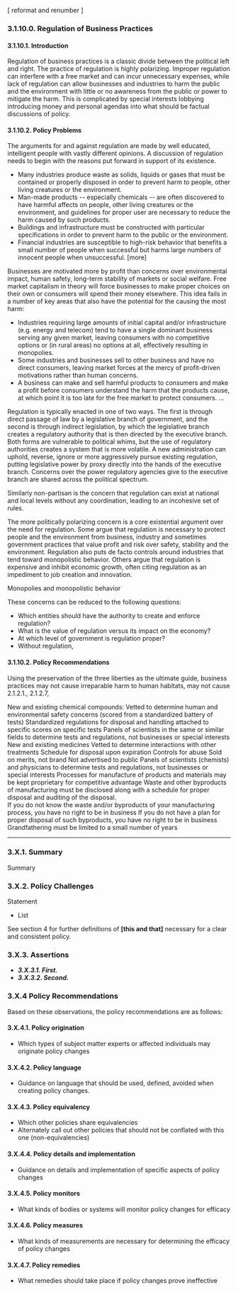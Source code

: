 [ reformat and renumber ]
### 3.1.10.0.  Regulation of Business Practices
#### 3.1.10.1.  Introduction
Regulation of business practices is a classic divide between the political left and right.  The practice of regulation is highly polarizing.  Improper regulation can interfere with a free market and can incur unnecessary expenses, while lack of regulation can allow businesses and industries to harm the public and the environment with little or no awareness from the public or power to mitigate the harm.  This is complicated by special interests lobbying introducing money and personal agendas into what should be factual discussions of policy. 

#### 3.1.10.2.  Policy Problems
The arguments for and against regulation are made by well educated, intelligent people with vastly different opinions.  A discussion of regulation needs to begin with the reasons put forward in support of its existence.

-  Many industries produce waste as solids, liquids or gases that must be contained or properly disposed in order to prevent harm to people, other living creatures or the environment.
-  Man-made products -- especially chemicals -- are often discovered to have harmful affects on people, other living creatures or the environment, and guidelines for proper user are necessary to reduce the harm caused by such products.
-  Buildings and infrastructure must be constructed with particular specifications in order to prevent harm to the public or the environment.
-  Financial industries are susceptible to high-risk behavior that benefits a small number of people when successful but harms large numbers of innocent people when unsuccessful.
[more]


Businesses are motivated more by profit than concerns over environmental impact, human safety, long-term stability of markets or social welfare.  Free market capitalism in theory will force businesses to make proper choices on their own or consumers will spend their money elsewhere.  This idea fails in a number of key areas that also have the potential for the causing the most harm:

-  Industries requiring large amounts of initial capital and/or infrastructure (e.g. energy and telecom) tend to have a single dominant business serving any given market, leaving consumers with no competitive options or (in rural areas) no options at all, effectively resulting in monopolies.
-  Some industries and businesses sell to other business and have no direct consumers, leaving market forces at the mercy of profit-driven motivations rather than human concerns.
-  A business can make and sell harmful products to consumers and make a profit before consumers understand the harm that the products cause, at which point it is too late for the free market to protect consumers.
... 


Regulation is typically enacted in one of two ways.  The first is through direct passage of law by a legislative branch of government, and the second is through indirect legislation, by which the legislative branch creates a regulatory authority that is then directed by the executive branch.  Both forms are vulnerable to political whims, but the use of regulatory authorities creates a system that is more volatile.  A new administration can uphold, reverse, ignore or more aggressively pursue existing regulation, putting legislative power by proxy directly into the hands of the executive branch.  Concerns over the power regulatory agencies give to the executive branch are shared across the political spectrum.

Similarly non-partisan is the concern that regulation can exist at national and local levels without any coordination, leading to an incohesive set of rules. 
  
The more politically polarizing concern is a core existential argument over the need for regulation.  Some argue that regulation is necessary to protect people and the environment from business, industry and sometimes government practices that value profit and risk over safety, stability and the environment.  Regulation also puts de facto controls around industries that tend toward monopolistic behavior.  Others argue that regulation is expensive and inhibit economic growth, often citing regulation as an impediment to job creation and innovation.


Monopolies and monopolistic behavior 

These concerns can be reduced to the following questions:

-  Which entities should have the authority to create and enforce regulation?
-  What is the value of regulation versus its impact on the economy?
-  At which level of government is regulation proper?
-  Without regulation, 


#### 3.1.10.2.  Policy Recommendations

Using the preservation of the three liberties as the ultimate guide, business practices may not cause irreparable harm to human habitats, may not cause 
2.1.2.1., 2.1.2.7, 

New and existing chemical compounds:
Vetted to determine human and environmental safety concerns (scored from a standardized battery of tests)
Standardized regulations for disposal and handling attached to specific scores on specific tests
Panels of scientists in the same or similar fields to determine tests and regulations, not businesses or special interests
New and existing medicines
Vetted to determine interactions with other treatments
Schedule for disposal upon expiration
Controls for abuse
Sold on merits, not brand
Not advertised to public
Panels of scientists (chemists) and physicians to determine tests and regulations, not businesses or special interests
Processes for manufacture of products and materials may be kept proprietary for competitive advantage
Waste and other byproducts of manufacturing must be disclosed along with a schedule for proper disposal and auditing of the disposal.  
If you do not know the waste and/or byproducts of your manufacturing process, you have no right to be in business
If you do not have a plan for proper disposal of such byproducts, you have no right to be in business
Grandfathering must be limited to a small number of years


--------------------------------------

### 3.X.1.  Summary
Summary

### 3.X.2.  Policy Challenges
Statement

- List

See section 4 for further definitions of **[this and that]** necessary for a clear and consistent policy.

### 3.X.3. Assertions 

-  *__3.X.3.1. First.__*
-  *__3.X.3.2. Second.__*

### 3.X.4  Policy Recommendations
Based on these observations, the policy recommendations are as follows:

#### 3.X.4.1. Policy origination
- Which types of subject matter experts or affected individuals may originate policy changes

#### 3.X.4.2. Policy language
- Guidance on language that should be used, defined, avoided when creating policy changes.

#### 3.X.4.3. Policy equivalency
- Which other policies share equivalencies
- Alternately call out other policies that should not be conflated with this one (non-equivalencies)

#### 3.X.4.4. Policy details and implementation
- Guidance on details and implementation of specific aspects of policy changes

#### 3.X.4.5. Policy monitors 
- What kinds of bodies or systems will monitor policy changes for efficacy

#### 3.X.4.6. Policy measures
- What kinds of measurements are necessary for determining the efficacy of policy changes

#### 3.X.4.7. Policy remedies
- What remedies should take place if policy changes prove ineffective 

